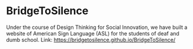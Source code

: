 # BridgeToSilence
Under the course of Design Thinking for Social Innovation, we have built a website of American Sign Language (ASL) for the students of deaf and dumb school.
Link: https://bridgetosilence.github.io/BridgeToSilence/
